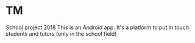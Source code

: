 # TM
School project 2018
This is an Android app. It's a platform to put in touch students and tutors (only in the school field)
